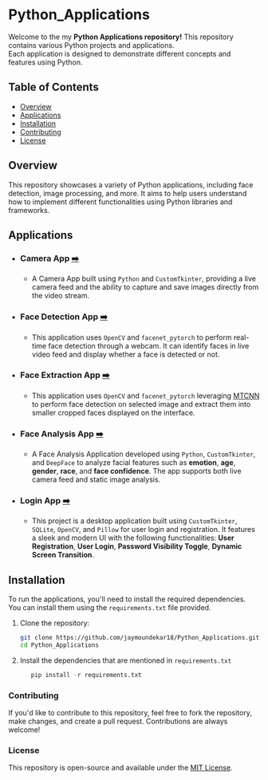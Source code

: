 # Python_Applications
Welcome to the my **Python Applications repository!** This repository contains various Python projects and applications.<br> Each application is designed to demonstrate different concepts and features using Python.

## Table of Contents

- [Overview](#overview)
- [Applications](#applications)
- [Installation](#installation)
- [Contributing](#contributing)
- [License](#license)

## Overview

This repository showcases a variety of Python applications, including face detection, image processing, and more. It aims to help users understand how to implement different functionalities using Python libraries and frameworks.

## Applications

  * ### Camera App [➡️](https://github.com/jaymoundekar18/Python_Applications/blob/main/Camera%20App/README.md)
      - A Camera App built using `Python` and `CustomTkinter`, providing a live camera feed and the ability to capture and save images directly from the video stream.

  * ### Face Detection App [➡️](https://github.com/jaymoundekar18/Python_Applications/blob/main/Face%20Detection/README.md)
      - This application uses `OpenCV` and `facenet_pytorch` to perform real-time face detection through a webcam. It can identify faces in live video feed and display whether a face is detected or not.

  * ### Face Extraction App [➡️](https://github.com/jaymoundekar18/Python_Applications/blob/main/Face%20Extraction/README.md)
      - This application uses `OpenCV` and `facenet_pytorch` leveraging [MTCNN](https://arxiv.org/pdf/1604.02878) to perform face detection on selected image and extract them into smaller cropped faces displayed on the interface.

  * ### Face Analysis App [➡️](https://github.com/jaymoundekar18/Python_Applications/blob/main/Face_Analysis/README.md)
      - A Face Analysis Application developed using `Python`, `CustomTkinter`, and `DeepFace` to analyze facial features such as **emotion**, **age**, **gender**, **race**, and **face confidence**. The app supports both live camera feed and static image analysis.

  * ### Login App [➡️](https://github.com/jaymoundekar18/Python_Applications/blob/main/Login%20App/README.md)
      - This project is a desktop application built using `CustomTkinter`, `SQLite`, `OpenCV`, and `Pillow` for user login and registration. It features a sleek and modern UI with the following functionalities: **User Registration**, **User Login**, **Password Visibility Toggle**, **Dynamic Screen Transition**.


## Installation

To run the applications, you'll need to install the required dependencies. You can install them using the `requirements.txt` file provided.

1. Clone the repository:

   ```bash
   git clone https://github.com/jaymoundekar18/Python_Applications.git
   cd Python_Applications
   
2. Install the dependencies that are mentioned in ```requirements.txt```
   ```python
      pip install -r requirements.txt
   ```


### Contributing
If you'd like to contribute to this repository, feel free to fork the repository, make changes, and create a pull request. Contributions are always welcome!

### License
This repository is open-source and available under the [MIT License](LICENSE).
